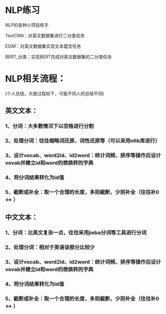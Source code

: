 # NLP练习
NLP的各种小项目练手

TextCNN：对英文数据集进行二分类任务

ESIM：对英文数据集实现文本蕴含任务

BERT_分类：实现BERT完成对英文数据集的二分类任务

# NLP相关流程：
(个人总结，大致过程如下，可能不同人的总结不同)

## 英文文本：
### 1、分词：大多数情况下以空格进行分割
### 2、处理分词：往往缩略词还原、词性还原等（可以采用nltk库进行）
### 3、设计vocab、word2id、id2word：统计词频、排序等操作后设计vovab并建立id和word的想换转的字典
### 4、将分词结果转化为id值
### 5、截断或补全：取一个合理的长度，多则截断，少则补全（往往补0 <-> <unk>）

## 中文文本：
### 1、分词：比英文复杂一点，往往采用jieba分词等工具进行分词
### 2、处理分词：相对于英语该部分比较少
### 3、设计vocab、word2id、id2word：统计词频、排序等操作后设计vovab并建立id和word的想换转的字典
### 4、将分词结果转化为id值
### 5、截断或补全：取一个合理的长度，多则截断，少则补全（往往补0 <-> <unk>）